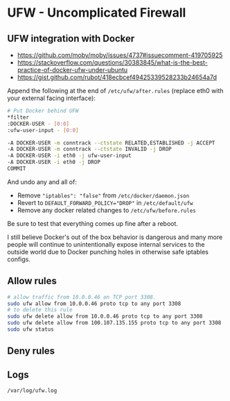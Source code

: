 # UFW - Uncomplicated Firewall

## UFW integration with Docker

* https://github.com/moby/moby/issues/4737#issuecomment-419705925
* https://stackoverflow.com/questions/30383845/what-is-the-best-practice-of-docker-ufw-under-ubuntu
* https://gist.github.com/rubot/418ecbcef49425339528233b24654a7d

Append the following at the end of `/etc/ufw/after.rules` (replace eth0 with your external facing interface):

```bash
# Put Docker behind UFW
*filter
:DOCKER-USER - [0:0]
:ufw-user-input - [0:0]

-A DOCKER-USER -m conntrack --ctstate RELATED,ESTABLISHED -j ACCEPT
-A DOCKER-USER -m conntrack --ctstate INVALID -j DROP
-A DOCKER-USER -i eth0 -j ufw-user-input
-A DOCKER-USER -i eth0 -j DROP
COMMIT
```

And undo any and all of:

* Remove `"iptables": "false"` from `/etc/docker/daemon.json`
* Revert to `DEFAULT_FORWARD_POLICY="DROP"` in `/etc/default/ufw`
* Remove any docker related changes to `/etc/ufw/before.rules`

Be sure to test that everything comes up fine after a reboot.

I still believe Docker's out of the box behavior is dangerous and many more people will continue to unintentionally expose internal services to the outside world due to Docker punching holes in otherwise safe iptables configs.

## Allow rules

```bash
# allow traffic from 10.0.0.46 on TCP port 3308.
sudo ufw allow from 10.0.0.46 proto tcp to any port 3308
# to delete this rule
sudo ufw delete allow from 10.0.0.46 proto tcp to any port 3308
sudo ufw delete allow from 100.107.135.155 proto tcp to any port 3308
sudo ufw status
```

## Deny rules

## Logs

`/var/log/ufw.log`
